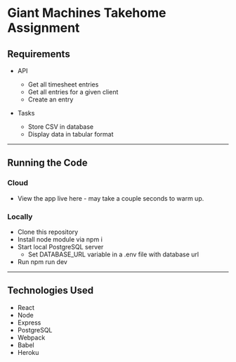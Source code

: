 # Giant Machines Takehome Assignment

## Requirements
- API
  - Get all timesheet entries
  - Get all entries for a given client
  - Create an entry

- Tasks
  - Store CSV in database
  - Display data in tabular format

<hr>

## Running the Code

### Cloud
  - View the app live <a>here</a> - may take a couple seconds to warm up.

### Locally
  - Clone this repository
  - Install node module via npm i
  - Start local PostgreSQL server
    - Set DATABASE_URL variable in a .env file with database url
  - Run npm run dev

<hr>

## Technologies Used
- React
- Node
- Express
- PostgreSQL
- Webpack
- Babel
- Heroku